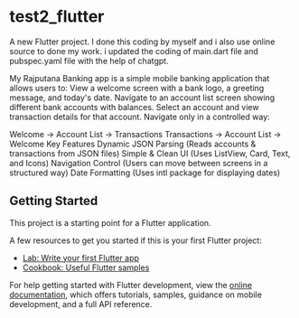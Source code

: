 # test2_flutter

A new Flutter project. I done this coding by myself and i also use online source to done my  work.
i updated the coding of main.dart file and pubspec.yaml file with the help of chatgpt.

My Rajputana Banking app is a simple mobile banking application that allows users to:
 View a welcome screen with a bank logo, a greeting message, and today's date.
 Navigate to an account list screen showing different bank accounts with balances.
 Select an account and view transaction details for that account.
 Navigate only in a controlled way:

Welcome → Account List → Transactions
Transactions → Account List → Welcome
Key Features
Dynamic JSON Parsing (Reads accounts & transactions from JSON files)
Simple & Clean UI (Uses ListView, Card, Text, and Icons)
Navigation Control (Users can move between screens in a structured way)
Date Formatting (Uses intl package for displaying dates)

## Getting Started

This project is a starting point for a Flutter application.

A few resources to get you started if this is your first Flutter project:

- [Lab: Write your first Flutter app](https://docs.flutter.dev/get-started/codelab)
- [Cookbook: Useful Flutter samples](https://docs.flutter.dev/cookbook)

For help getting started with Flutter development, view the
[online documentation](https://docs.flutter.dev/), which offers tutorials,
samples, guidance on mobile development, and a full API reference.
